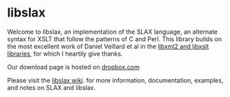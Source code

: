 # libslax

Welcome to libslax, an implementation of the SLAX language, an
alternate syntax for XSLT that follow the patterns of C and Perl.
This library builds on the most excellent work of Daniel Veillard
et al in the [libxml2 and libxslt libraries](http://xmlsoft.org),
for which I heartily give thanks.

Our download page is hosted on
[dropbox.com](https://www.dropbox.com/sh/krw6ddg5sdkf97z/3KoP-2fLaL)

Please visit the 
[libslax wiki](https://github.com/Juniper/libslax/wiki).
for more information, documentation, examples, and notes on
SLAX and libslax.

<script type="text/javascript">

  var _gaq = _gaq || [];
  _gaq.push(['_setAccount', ' UA-25845345-1']);
  _gaq.push(['_trackPageview']);

  (function() {
    var ga = document.createElement('script'); ga.type = 'text/javascript'; ga.async = true;
    ga.src = ('https:' == document.location.protocol ? 'https://ssl' : 'http://www') + '.google-analytics.com/ga.js';
    var s = document.getElementsByTagName('script')[0]; s.parentNode.insertBefore(ga, s);
  })();

</script>
